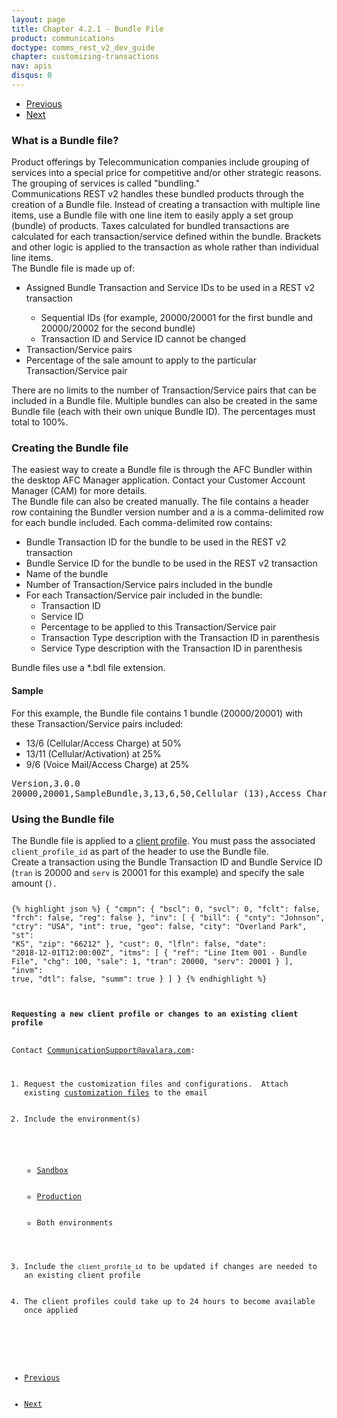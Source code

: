 ```yaml
---
layout: page
title: Chapter 4.2.1 - Bundle File
product: communications
doctype: comms_rest_v2_dev_guide
chapter: customizing-transactions
nav: apis
disqus: 0
---
```


<ul class="pager">
  <li class="previous"><a href="/communications/dev-guide_rest_v2/customizing-transactions/account-customizations/"><i class="glyphicon glyphicon-chevron-left"></i>Previous</a></li>
  <li class="next"><a href="/communications/dev-guide_rest_v2/customizing-transactions/exclusion-file/">Next<i class="glyphicon glyphicon-chevron-right"></i></a></li>
</ul>

<h3>What is a Bundle file?</h3>
Product offerings by Telecommunication companies include grouping of services into a special price for competitive and/or other strategic reasons. The grouping of services is called "bundling."  
<br/>
Communications REST v2 handles these bundled products through the creation of a Bundle file.  Instead of creating a transaction with multiple line items, use a Bundle file with one line item to easily apply a set group (bundle) of products.  Taxes calculated for bundled transactions are calculated for each transaction/service defined within the bundle.  Brackets and other logic is applied to the transaction as whole rather than individual line items.
<br/>
The Bundle file is made up of:
<ul class="dev-guide-list">
    <li>Assigned Bundle Transaction and Service IDs to be used in a REST v2 transaction</li>
    <ul class="dev-guide-list">
      <li>Sequential IDs (for example, 20000/20001 for the first bundle and 20000/20002 for the second bundle)</li>
      <li>Transaction ID and Service ID cannot be changed</li>
    </ul>
    <li>Transaction/Service pairs</li>
    <li>Percentage of the sale amount to apply to the particular Transaction/Service pair</li>
</ul>
There are no limits to the number of Transaction/Service pairs that can be included in a Bundle file.  Multiple bundles can also be created in the same Bundle file (each with their own unique Bundle ID).  The percentages must total to 100%. 

<h3>Creating the Bundle file</h3>
The easiest way to create a Bundle file is through the AFC Bundler within the desktop AFC Manager application.  Contact your Customer Account Manager (CAM) for more details.
<br/>
The Bundle file can also be created manually.  The file contains a header row containing the Bundler version number and a is a comma-delimited row for each bundle included.  Each comma-delimited row contains:
<ul class="dev-guide-list">
    <li>Bundle Transaction ID for the bundle to be used in the REST v2 transaction</li>
    <li>Bundle Service ID for the bundle to be used in the REST v2 transaction</li>
    <li>Name of the bundle</li>
    <li>Number of Transaction/Service pairs included in the bundle</li>
    <li>For each Transaction/Service pair included in the bundle:
    <ul class="dev-guide-list">
        <li>Transaction ID</li>
        <li>Service ID</li>
        <li>Percentage to be applied to this Transaction/Service pair</li>
        <li>Transaction Type description with the Transaction ID in parenthesis</li>
        <li>Service Type description with the Transaction ID in parenthesis</li>
    </ul>
    </li>
</ul>

Bundle files use a *.bdl file extension.

<h4>Sample</h4>
For this example, the Bundle file contains 1 bundle (20000/20001) with these Transaction/Service pairs included:
<ul class="dev-guide-list">
    <li>13/6 (Cellular/Access Charge) at 50%</li>
    <li>13/11 (Cellular/Activation) at 25%</li>
    <li>9/6 (Voice Mail/Access Charge) at 25%</li>
</ul>

<pre>
Version,3.0.0
20000,20001,SampleBundle,3,13,6,50,Cellular (13),Access Charge (6),13,11,25,Cellular (13),Activation (11),9,6,25,Voice Mail (9),Access Charge (6)
</pre>

<h3>Using the Bundle file</h3>
The Bundle file is applied to a <a class="dev-guide-link" href="#request">client profile</a>.  You must pass the associated <code>client_profile_id</code> as part of the header to use the Bundle file.
<br/>
Create a transaction using the Bundle Transaction ID and Bundle Service ID (<code>tran</code> is 20000 and <code>serv</code> is 20001 for this example) and specify the sale amount (<code>).

{% highlight json %}
{
  "cmpn": {
    "bscl": 0,
    "svcl": 0,
    "fclt": false,
    "frch": false,
    "reg": false
  },
  "inv": [
    {
      "bill": {
        "cnty": "Johnson",
        "ctry": "USA",
        "int": true,
        "geo": false,
        "city": "Overland Park",
        "st": "KS",
        "zip": "66212"
      },
      "cust": 0,
      "lfln": false,
      "date": "2018-12-01T12:00:00Z",
      "itms": [
        {
          "ref": "Line Item 001 - Bundle File",
          "chg": 100,
          "sale": 1,
          "tran": 20000,
          "serv": 20001
        }
      ],
      "invm": true,
      "dtl": false,
      "summ": true
    }
  ]
}
{% endhighlight %}

<h4 id="request">Requesting a new client profile or changes to an existing client profile</h4>
Contact <a class="dev-guide-link" href="mailto:CommunicationSupport@avalara.com">CommunicationSupport@avalara.com</a>:
<ol class="dev-guide-list">
  <li>Request the customization files and configurations.  Attach existing <a class="dev-guide-link" href="/communications/dev-guide_rest_v2/customizing-transactions/account-customizations/">customization files</a> to the email</li>
  <li>Include the environment(s)</li>
  <ul class="dev-guide-list">
    <li><a class="dev-guide-link" href="https://communicationsua.avalara.net">Sandbox</a></li>
    <li><a class="dev-guide-link" href="https://communications.avalara.net">Production</a></li>
    <li>Both environments</li>
  </ul>
  <li>Include the <code>client_profile_id</code> to be updated if changes are needed to an existing client profile</li>
  <li>The client profiles could take up to 24 hours to become available once applied</li>
</ol>

<ul class="pager">
  <li class="previous"><a href="/communications/dev-guide_rest_v2/customizing-transactions/account-customizations/"><i class="glyphicon glyphicon-chevron-left"></i>Previous</a></li>
  <li class="next"><a href="/communications/dev-guide_rest_v2/customizing-transactions/exclusion-file/">Next<i class="glyphicon glyphicon-chevron-right"></i></a></li>
</ul>